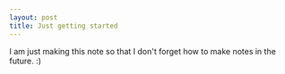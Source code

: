 ```yaml
---
layout: post
title: Just getting started
---
```


I am just making this note so that I don't forget how to make notes in the future. :)
